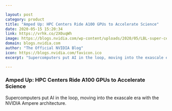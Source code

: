 ```yaml
---

layout: post
category: product
title: "Amped Up: HPC Centers Ride A100 GPUs to Accelerate Science"
date: 2020-05-15 15:20:34
link: https://vrhk.co/2X0uqWh
image: https://blogs.nvidia.com/wp-content/uploads/2020/05/LBL-super-center-1280.jpg
domain: blogs.nvidia.com
author: "The Official NVIDIA Blog"
icon: https://blogs.nvidia.com/favicon.ico
excerpt: "Supercomputers put AI in the loop, moving into the exascale era with the NVIDIA Ampere architecture."

---
```


### Amped Up: HPC Centers Ride A100 GPUs to Accelerate Science

Supercomputers put AI in the loop, moving into the exascale era with the NVIDIA Ampere architecture.